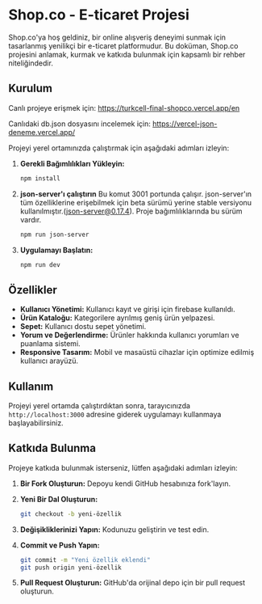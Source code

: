 # Shop.co - E-ticaret Projesi

Shop.co'ya hoş geldiniz, bir online alışveriş deneyimi sunmak için tasarlanmış yenilikçi bir e-ticaret platformudur. Bu doküman, Shop.co projesini anlamak, kurmak ve katkıda bulunmak için kapsamlı bir rehber niteliğindedir.

## Kurulum

Canlı projeye erişmek için:
https://turkcell-final-shopco.vercel.app/en

Canlıdaki db.json dosyasını incelemek için: https://vercel-json-deneme.vercel.app/

Projeyi yerel ortamınızda çalıştırmak için aşağıdaki adımları izleyin:

1. **Gerekli Bağımlılıkları Yükleyin:**

   ```bash
   npm install
   ```

2. **json-server'ı çalıştırın**
   Bu komut 3001 portunda çalışır. json-server'ın tüm özelliklerine erişebilmek için beta sürümü yerine stable versiyonu kullanılmıştır.(json-server@0.17.4). Proje bağımlılıklarında bu sürüm vardır.

   ```bash
   npm run json-server
   ```

3. **Uygulamayı Başlatın:**
   ```bash
   npm run dev
   ```

## Özellikler

- **Kullanıcı Yönetimi:** Kullanıcı kayıt ve girişi için firebase kullanıldı.
- **Ürün Kataloğu:** Kategorilere ayrılmış geniş ürün yelpazesi.
- **Sepet:** Kullanıcı dostu sepet yönetimi.
- **Yorum ve Değerlendirme:** Ürünler hakkında kullanıcı yorumları ve puanlama sistemi.
- **Responsive Tasarım:** Mobil ve masaüstü cihazlar için optimize edilmiş kullanıcı arayüzü.

## Kullanım

Projeyi yerel ortamda çalıştırdıktan sonra, tarayıcınızda `http://localhost:3000` adresine giderek uygulamayı kullanmaya başlayabilirsiniz.

## Katkıda Bulunma

Projeye katkıda bulunmak isterseniz, lütfen aşağıdaki adımları izleyin:

1. **Bir Fork Oluşturun:**
   Depoyu kendi GitHub hesabınıza fork'layın.

2. **Yeni Bir Dal Oluşturun:**

   ```bash
   git checkout -b yeni-özellik
   ```

3. **Değişikliklerinizi Yapın:**
   Kodunuzu geliştirin ve test edin.

4. **Commit ve Push Yapın:**

   ```bash
   git commit -m "Yeni özellik eklendi"
   git push origin yeni-özellik
   ```

5. **Pull Request Oluşturun:**
   GitHub'da orijinal depo için bir pull request oluşturun.
